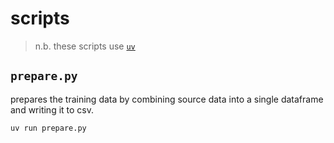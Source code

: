 # scripts

> n.b. these scripts use [`uv`](https://docs.astral.sh/uv/guides/scripts/#declaring-script-dependencies)

## `prepare.py`

prepares the training data by combining source data into a single dataframe
and writing it to csv.

```sh
uv run prepare.py
```
